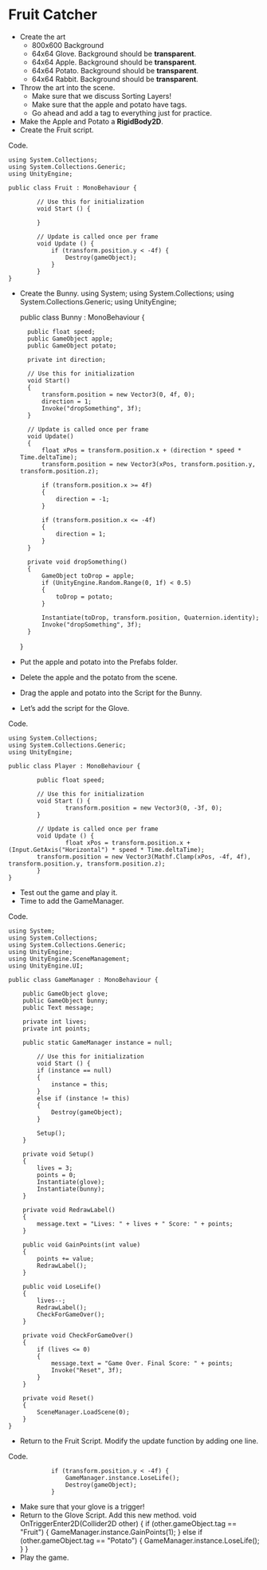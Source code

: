 # Fruit Catcher

- Create the art
  - 800x600 Background
  - 64x64 Glove. Background should be **transparent**.
  - 64x64 Apple. Background should be **transparent**.
  - 64x64 Potato. Background should be **transparent**.
  - 64x64 Rabbit. Background should be **transparent**.
- Throw the art into the scene.
  - Make sure that we discuss Sorting Layers!
  - Make sure that the apple and potato have tags.
  - Go ahead and add a tag to everything just for practice.
- Make the Apple and Potato a **RigidBody2D**.
- Create the Fruit script.

Code.

    using System.Collections;
    using System.Collections.Generic;
    using UnityEngine;
    
    public class Fruit : MonoBehaviour {
    
            // Use this for initialization
            void Start () {
                    
            }
            
            // Update is called once per frame
            void Update () {
                if (transform.position.y < -4f) {
                    Destroy(gameObject);
                }
            }
    }
- Create the Bunny.
    using System;
    using System.Collections;
    using System.Collections.Generic;
    using UnityEngine;
    
    public class Bunny : MonoBehaviour
    {
    
        public float speed;
        public GameObject apple;
        public GameObject potato;
    
        private int direction;
    
        // Use this for initialization
        void Start()
        {
            transform.position = new Vector3(0, 4f, 0);
            direction = 1;
            Invoke("dropSomething", 3f);
        }
    
        // Update is called once per frame
        void Update()
        {
            float xPos = transform.position.x + (direction * speed * Time.deltaTime);
            transform.position = new Vector3(xPos, transform.position.y, transform.position.z);
    
            if (transform.position.x >= 4f)
            {
                direction = -1;
            }
    
            if (transform.position.x <= -4f)
            {
                direction = 1;
            }
        }
    
        private void dropSomething()
        {
            GameObject toDrop = apple;
            if (UnityEngine.Random.Range(0, 1f) < 0.5)
            {
                toDrop = potato;
            }
    
            Instantiate(toDrop, transform.position, Quaternion.identity);
            Invoke("dropSomething", 3f);
        }
    }
- Put the apple and potato into the Prefabs folder.
- Delete the apple and the potato from the scene.
- Drag the apple and potato into the Script for the Bunny.
- Let’s add the script for the Glove.

Code.

    using System.Collections;
    using System.Collections.Generic;
    using UnityEngine;
    
    public class Player : MonoBehaviour {
    
            public float speed;
    
            // Use this for initialization
            void Start () {
                    transform.position = new Vector3(0, -3f, 0);
            }
    
            // Update is called once per frame
            void Update () {
                    float xPos = transform.position.x + (Input.GetAxis("Horizontal") * speed * Time.deltaTime);
            transform.position = new Vector3(Mathf.Clamp(xPos, -4f, 4f), transform.position.y, transform.position.z);
            }
    }
- Test out the game and play it.
- Time to add the GameManager.

Code.

    using System;
    using System.Collections;
    using System.Collections.Generic;
    using UnityEngine;
    using UnityEngine.SceneManagement;
    using UnityEngine.UI;
    
    public class GameManager : MonoBehaviour {
    
        public GameObject glove;
        public GameObject bunny;
        public Text message;
    
        private int lives;
        private int points;
    
        public static GameManager instance = null;
    
            // Use this for initialization
            void Start () {
            if (instance == null)
            {
                instance = this;
            }
            else if (instance != this)
            {
                Destroy(gameObject);
            }
    
            Setup();
        }
    
        private void Setup()
        {
            lives = 3;
            points = 0;
            Instantiate(glove);
            Instantiate(bunny);
        }
    
        private void RedrawLabel()
        {
            message.text = "Lives: " + lives + " Score: " + points;
        }
    
        public void GainPoints(int value)
        {
            points += value;
            RedrawLabel();
        }
    
        public void LoseLife()
        {
            lives--;
            RedrawLabel();
            CheckForGameOver();
        }
    
        private void CheckForGameOver()
        {
            if (lives <= 0)
            {
                message.text = "Game Over. Final Score: " + points;
                Invoke("Reset", 3f);
            }
        }
    
        private void Reset()
        {
            SceneManager.LoadScene(0);
        }
    }
    
- Return to the Fruit Script. Modify the update function by adding one line.

Code.

                if (transform.position.y < -4f) {
                    GameManager.instance.LoseLife();
                    Destroy(gameObject);
                }
- Make sure that your glove is a trigger!
- Return to the Glove Script. Add this new method.
        void OnTriggerEnter2D(Collider2D other)
        {
            if (other.gameObject.tag == "Fruit")
            {
                GameManager.instance.GainPoints(1);
            }
            else if (other.gameObject.tag == "Potato")
            {
                GameManager.instance.LoseLife();
            }
        }
- Play the game.

